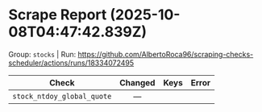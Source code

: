 # Scrape Report (2025-10-08T04:47:42.839Z)

Group: `stocks`  |  Run: https://github.com/AlbertoRoca96/scraping-checks-scheduler/actions/runs/18334072495

| Check | Changed | Keys | Error |
|---|:---:|:--|:--|
| `stock_ntdoy_global_quote` | — |  |  |

